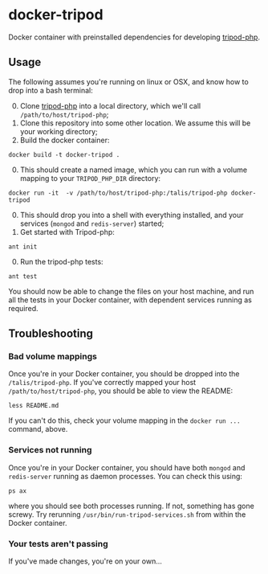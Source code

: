 # docker-tripod

Docker container with preinstalled dependencies for developing [tripod-php](https://github.com/talis/tripod-php).

## Usage

The following assumes you're running on linux or OSX, and know how to drop into a bash terminal:

0. Clone [tripod-php](https://github.com/talis/tripod-php) into a local directory, which we'll call `/path/to/host/tripod-php`;
0. Clone this repository into some other location. We assume this will be your working directory;
0. Build the docker container: 

  `docker build -t docker-tripod .`
  
0. This should create a named image, which you can run with a volume mapping to your `TRIPOD_PHP_DIR` directory:

  `docker run -it  -v /path/to/host/tripod-php:/talis/tripod-php docker-tripod`

0. This should drop you into a shell with everything installed, and your services (`mongod` and `redis-server`) started;
0. Get started with Tripod-php:

  `ant init`

0. Run the tripod-php tests:

  `ant test`

You should now be able to change the files on your host machine, and run all the tests in your Docker container, 
with dependent services running as required.

## Troubleshooting

### Bad volume mappings

Once you're in your Docker container, you should be dropped into the `/talis/tripod-php`. 
If you've correctly mapped your host `/path/to/host/tripod-php`, you should be able to view the README:

  `less README.md`
  
If you can't do this, check your volume mapping in the `docker run ...` command, above.

### Services not running

Once you're in your Docker container, you should have both `mongod` and `redis-server` running as daemon processes.
You can check this using:

  `ps ax`

where you should see both processes running.  If not, something has gone screwy. 
Try rerunning `/usr/bin/run-tripod-services.sh` from within the Docker container.

### Your tests aren't passing

If you've made changes, you're on your own...
